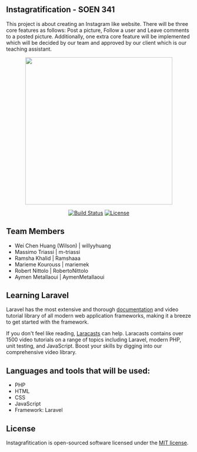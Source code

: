 ## Instagratification - SOEN 341

This project is about creating an Instagram like website. There will be three core features as follows: Post a picture, Follow a user and Leave comments to a posted picture. Additionally, one extra core feature will be implemented which will be decided by our team and approved by our client which is our teaching assistant.

<p align="center"><img src="https://res.cloudinary.com/dtfbvvkyp/image/upload/v1566331377/laravel-logolockup-cmyk-red.svg" width="400"></p>

<p align="center">
<a href="https://travis-ci.org/laravel/framework"><img src="https://travis-ci.org/laravel/framework.svg" alt="Build Status"></a>
<a href="https://packagist.org/packages/laravel/framework"><img src="https://poser.pugx.org/laravel/framework/license.svg" alt="License"></a>
</p>

## Team Members
- Wei Chen Huang (Wilson) | willyyhuang
- Massimo Triassi | m-triassi
- Ramsha Khalid | Ramshaaa
- Marieme Kourouss | mariemek
- Robert Nittolo | RobertoNittolo
- Aymen Metallaoui | AymenMetallaoui

## Learning Laravel

Laravel has the most extensive and thorough [documentation](https://laravel.com/docs) and video tutorial library of all modern web application frameworks, making it a breeze to get started with the framework.

If you don't feel like reading, [Laracasts](https://laracasts.com) can help. Laracasts contains over 1500 video tutorials on a range of topics including Laravel, modern PHP, unit testing, and JavaScript. Boost your skills by digging into our comprehensive video library.

## Languages and tools that will be used:
- PHP
- HTML
- CSS
- JavaScript
- Framework: Laravel

## License

Instagrafitication is open-sourced software licensed under the [MIT license](https://opensource.org/licenses/MIT).
